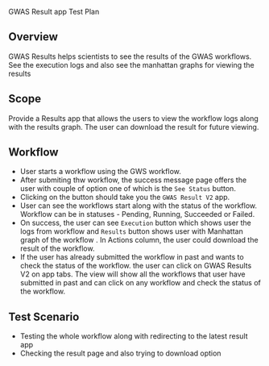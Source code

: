 GWAS Result app Test Plan

## Overview

GWAS Results helps scientists to see the results of the GWAS workflows. See the execution logs and also see the manhattan graphs for viewing the results

## Scope

Provide a Results app that allows the users to view the workflow logs along with the results graph. The user can download the result for future viewing.

## Workflow

- User starts a workflow using the GWS workflow.
- After submiting thw workflow, the success message page offers the user with couple of option one of which is the `See Status` button.
- Clicking on the button should take you the `GWAS Result V2` app.
- User can see the workflows start along with the status of the workflow. Workflow can be in statuses - Pending, Running, Succeeded or Failed.
- On success, the user can see `Execution` button which shows user the logs from workflow and `Results` button shows user with Manhattan graph of the workflow . In Actions column, the user could download the result of the workflow.
- If the user has already submitted the workflow in past and wants to check the status of the workflow. the user can click on GWAS Results V2 on app tabs. The view will show all the workflows that user have submitted in past and can click on any workflow and check the status of the workflow.

## Test Scenario

- Testing the whole workflow along with redirecting to the latest result app
- Checking the result page and also trying to download option